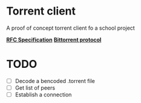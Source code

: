# Torrent client

A proof of concept torrent client fo a school project

**[RFC Specification](https://www.rfc-editor.org/rfc/rfc7574.html)**
**[Bittorrent protocol](https://www.bittorrent.org/beps/bep_0003.html)**

# TODO
- [ ] Decode a bencoded .torrent file
- [ ] Get list of peers
- [ ] Establish a connection
